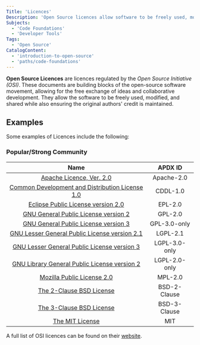 ```yaml
---
Title: 'Licences'
Description: 'Open Source licences allow software to be freely used, modified, and shared'
Subjects:
  - 'Code Foundations'
  - 'Developer Tools'
Tags:
  - 'Open Source'
CatalogContent:
  - 'introduction-to-open-source'
  - 'paths/code-foundations'
---
```


**Open Source Licences** are licences regulated by the *Open Source Initiative (OSI)*. These documents are building blocks of the open-source software movement, allowing for the free exchange of ideas and collaborative development. They allow the software to be freely used, modified, and shared while also ensuring the original authors' credit is maintained.

## Examples

Some examples of Licences include the following:

### Popular/Strong Community

|                                            Name                                               |           APDX ID            |
| :-------------------------------------------------------------------------------------------: | :--------------------------: |
| [Apache Licence, Ver. 2.0](https://opensource.org/license/apache-2-0/)                        |         Apache-2.0           |
| [Common Development and Distribution License 1.0](https://opensource.org/license/cddl-1-0/)   |         CDDL-1.0             |
| [Eclipse Public License version 2.0](https://opensource.org/license/epl-2-0/)                 |         EPL-2.0              |
| [GNU General Public License version 2](https://opensource.org/license/gpl-2-0/)               |         GPL-2.0              |
| [GNU General Public License version 3](https://opensource.org/license/gpl-3-0/)               |         GPL-3.0-only         |
| [GNU Lesser General Public License version 2.1](https://opensource.org/license/lgpl-2-1/)     |         LGPL-2.1             |
| [GNU Lesser General Public License version 3](https://opensource.org/license/lgpl-3-0/)       |         LGPL-3.0-only        |
| [GNU Library General Public License version 2](https://opensource.org/license/lgpl-2-0/)      |         LGPL-2.0-only        |
| [Mozilla Public License 2.0](https://opensource.org/license/mpl-2-0/)                         |         MPL-2.0              |
| [The 2-Clause BSD License](https://opensource.org/license/bsd-2-clause/)                      |         BSD-2-Clause         |
| [The 3-Clause BSD License](https://opensource.org/license/bsd-3-clause/)                      |         BSD-3-Clause         |
| [The MIT License](https://opensource.org/license/mit/)                                        |         MIT                  |



A full list of OSI licences can be found on their [website](https://opensource.org/licenses/).

